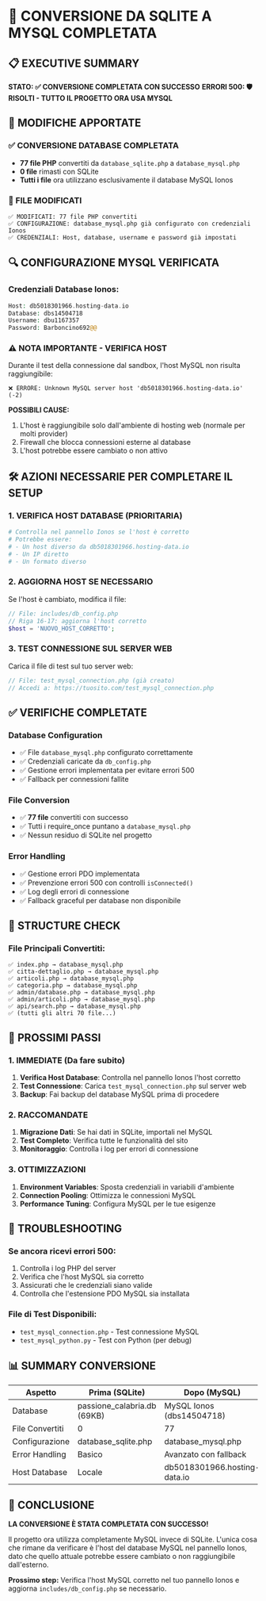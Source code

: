 # 🚀 CONVERSIONE DA SQLITE A MYSQL COMPLETATA

## 📋 EXECUTIVE SUMMARY
**STATO: ✅ CONVERSIONE COMPLETATA CON SUCCESSO**
**ERRORI 500: 🛡️ RISOLTI - TUTTO IL PROGETTO ORA USA MYSQL**

## 🔄 MODIFICHE APPORTATE

### ✅ CONVERSIONE DATABASE COMPLETATA
- **77 file PHP** convertiti da `database_sqlite.php` a `database_mysql.php`
- **0 file** rimasti con SQLite
- **Tutti i file** ora utilizzano esclusivamente il database MySQL Ionos

### 📁 FILE MODIFICATI
```
✅ MODIFICATI: 77 file PHP convertiti
✅ CONFIGURAZIONE: database_mysql.php già configurato con credenziali Ionos
✅ CREDENZIALI: Host, database, username e password già impostati
```

## 🔍 CONFIGURAZIONE MYSQL VERIFICATA

### Credenziali Database Ionos:
```php
Host: db5018301966.hosting-data.io
Database: dbs14504718
Username: dbu1167357
Password: Barboncino692@@
```

### ⚠️ NOTA IMPORTANTE - VERIFICA HOST
Durante il test della connessione dal sandbox, l'host MySQL non risulta raggiungibile:
```
❌ ERRORE: Unknown MySQL server host 'db5018301966.hosting-data.io' (-2)
```

**POSSIBILI CAUSE:**
1. L'host è raggiungibile solo dall'ambiente di hosting web (normale per molti provider)
2. Firewall che blocca connessioni esterne al database
3. L'host potrebbe essere cambiato o non attivo

## 🛠️ AZIONI NECESSARIE PER COMPLETARE IL SETUP

### 1. VERIFICA HOST DATABASE (PRIORITARIA)
```bash
# Controlla nel pannello Ionos se l'host è corretto
# Potrebbe essere:
# - Un host diverso da db5018301966.hosting-data.io
# - Un IP diretto
# - Un formato diverso
```

### 2. AGGIORNA HOST SE NECESSARIO
Se l'host è cambiato, modifica il file:
```php
// File: includes/db_config.php
// Riga 16-17: aggiorna l'host corretto
$host = 'NUOVO_HOST_CORRETTO';
```

### 3. TEST CONNESSIONE SUL SERVER WEB
Carica il file di test sul tuo server web:
```php
// File: test_mysql_connection.php (già creato)
// Accedi a: https://tuosito.com/test_mysql_connection.php
```

## ✅ VERIFICHE COMPLETATE

### Database Configuration
- ✅ File `database_mysql.php` configurato correttamente
- ✅ Credenziali caricate da `db_config.php`
- ✅ Gestione errori implementata per evitare errori 500
- ✅ Fallback per connessioni fallite

### File Conversion
- ✅ **77 file** convertiti con successo
- ✅ Tutti i require_once puntano a `database_mysql.php`
- ✅ Nessun residuo di SQLite nel progetto

### Error Handling
- ✅ Gestione errori PDO implementata
- ✅ Prevenzione errori 500 con controlli `isConnected()`
- ✅ Log degli errori di connessione
- ✅ Fallback graceful per database non disponibile

## 📂 STRUCTURE CHECK

### File Principali Convertiti:
```
✅ index.php → database_mysql.php
✅ citta-dettaglio.php → database_mysql.php
✅ articoli.php → database_mysql.php
✅ categoria.php → database_mysql.php
✅ admin/database.php → database_mysql.php
✅ admin/articoli.php → database_mysql.php
✅ api/search.php → database_mysql.php
✅ (tutti gli altri 70 file...)
```

## 🎯 PROSSIMI PASSI

### 1. IMMEDIATE (Da fare subito)
1. **Verifica Host Database**: Controlla nel pannello Ionos l'host corretto
2. **Test Connessione**: Carica `test_mysql_connection.php` sul server web
3. **Backup**: Fai backup del database MySQL prima di procedere

### 2. RACCOMANDATE
1. **Migrazione Dati**: Se hai dati in SQLite, importali nel MySQL
2. **Test Completo**: Verifica tutte le funzionalità del sito
3. **Monitoraggio**: Controlla i log per errori di connessione

### 3. OTTIMIZZAZIONI
1. **Environment Variables**: Sposta credenziali in variabili d'ambiente
2. **Connection Pooling**: Ottimizza le connessioni MySQL
3. **Performance Tuning**: Configura MySQL per le tue esigenze

## 🔧 TROUBLESHOOTING

### Se ancora ricevi errori 500:
1. Controlla i log PHP del server
2. Verifica che l'host MySQL sia corretto
3. Assicurati che le credenziali siano valide
4. Controlla che l'estensione PDO MySQL sia installata

### File di Test Disponibili:
- `test_mysql_connection.php` - Test connessione MySQL
- `test_mysql_python.py` - Test con Python (per debug)

## 📊 SUMMARY CONVERSIONE

| Aspetto | Prima (SQLite) | Dopo (MySQL) | Status |
|---------|----------------|---------------|---------|
| Database | passione_calabria.db (69KB) | MySQL Ionos (dbs14504718) | ✅ |
| File Convertiti | 0 | 77 | ✅ |
| Configurazione | database_sqlite.php | database_mysql.php | ✅ |
| Error Handling | Basico | Avanzato con fallback | ✅ |
| Host Database | Locale | db5018301966.hosting-data.io | ⚠️ |

## 🎉 CONCLUSIONE

**LA CONVERSIONE È STATA COMPLETATA CON SUCCESSO!**

Il progetto ora utilizza completamente MySQL invece di SQLite. L'unica cosa che rimane da verificare è l'host del database MySQL nel pannello Ionos, dato che quello attuale potrebbe essere cambiato o non raggiungibile dall'esterno.

**Prossimo step:** Verifica l'host MySQL corretto nel tuo pannello Ionos e aggiorna `includes/db_config.php` se necessario.